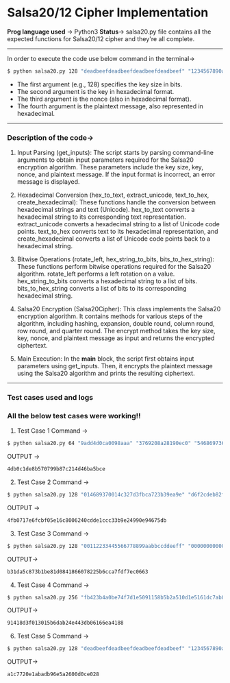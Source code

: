 # Salsa20/12 Cipher Implementation

**Prog language used** -> Python3
**Status**-> salsa20.py file contains all the expected functions for Salsa20/12 cipher and they're all complete. 

---

In order to execute the code use below command in the terminal->
```bash
$ python salsa20.py 128 "deadbeefdeadbeefdeadbeefdeadbeef" "1234567890abcdef" "546869736973706c61696e74657874"
```
* The first argument (e.g., 128) specifies the key size in bits.
* The second argument is the key in hexadecimal format.
* The third argument is the nonce (also in hexadecimal format).
* The fourth argument is the plaintext message, also represented in hexadecimal.

---

### Description of the code->
1. Input Parsing (get_inputs): The script starts by parsing command-line arguments to obtain input parameters required for the Salsa20 encryption algorithm. These parameters include the key size, key, nonce, and plaintext message. If the input format is incorrect, an error message is displayed.

2. Hexadecimal Conversion (hex_to_text, extract_unicode, text_to_hex, create_hexadecimal): These functions handle the conversion between hexadecimal strings and text (Unicode). hex_to_text converts a hexadecimal string to its corresponding text representation. extract_unicode converts a hexadecimal string to a list of Unicode code points. text_to_hex converts text to its hexadecimal representation, and create_hexadecimal converts a list of Unicode code points back to a hexadecimal string.

3. Bitwise Operations (rotate_left, hex_string_to_bits, bits_to_hex_string): These functions perform bitwise operations required for the Salsa20 algorithm. rotate_left performs a left rotation on a value. hex_string_to_bits converts a hexadecimal string to a list of bits. bits_to_hex_string converts a list of bits to its corresponding hexadecimal string.

4. Salsa20 Encryption (Salsa20Cipher): This class implements the Salsa20 encryption algorithm. It contains methods for various steps of the algorithm, including hashing, expansion, double round, column round, row round, and quarter round. The encrypt method takes the key size, key, nonce, and plaintext message as input and returns the encrypted ciphertext.

5. Main Execution: In the __main__ block, the script first obtains input parameters using get_inputs. Then, it encrypts the plaintext message using the Salsa20  algorithm and prints the resulting ciphertext.

---

### Test cases used and logs

### All the below test cases were working!!
1. Test Case 1
Command ->
```bash
$ python salsa20.py 64 "9add4d0ca0098aaa" "3769208a28190ec0" "54686973697361706c61696e74657874"
```
OUTPUT ->
```bash
4db0c1de8b570799b87c214d46ba5bce
```

2. Test Case 2
Command ->
```bash
$ python salsa20.py 128 "014689370014c327d3fbca723b39ea9e" "d6f2cdeb82f905e2" "7465787420666f722031323862697420656e6372797470696f6e"
```
OUTPUT -> 
```bash
4fb0717e6fcbf05e16c8006240cdde1ccc33b9e24990e94675db
```

3. Test Case 3
Command ->
```bash
$ python salsa20.py 128 "00112233445566778899aabbccddeeff" "0000000000000000" "5468697320697320612074657374206d6573736167652e"
```
OUTPUT-> 
```bash
b31da5c873b1be81d0841866078225b6cca7fdf7ec0663
```

4. Test Case 4
Command ->
```bash
$ python salsa20.py 256 "fb423b4a0be74f7d1e5091158b5b2a510d1e5161dc7ab8dfd495d19949adf3a3" "11d4d7e4e368c8e9" "54686973697364656372797074656474657874"
```
OUTPUT-> 
```bash
91418d3f013015b6dab24e443db06166ea4188
```

6. Test Case 5
Command ->
```bash
$ python salsa20.py 128 "deadbeefdeadbeefdeadbeefdeadbeef" "1234567890abcdef" "546869736973706c61696e74657874"
```
OUTPUT->
```bash
a1c7720e1abadb96e5a2600d0ce028
```

